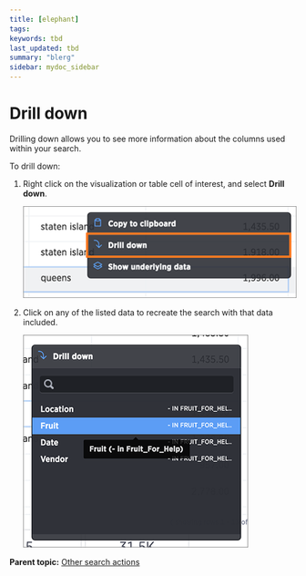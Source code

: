 ```yaml
---
title: [elephant]
tags: 
keywords: tbd
last_updated: tbd
summary: "blerg"
sidebar: mydoc_sidebar
---
```

# Drill down

Drilling down allows you to see more information about the columns used within your search.

To drill down:

1.   Right click on the visualization or table cell of interest, and select **Drill down**. 

     ![](/pages/images/drill_down.png "Drill down option") 

2.   Click on any of the listed data to recreate the search with that data included. 

     ![](/pages/images/drill_down_list.png "Drill down list") 


**Parent topic:** [Other search actions](../../pages/complex_searches/search_actions.html)

